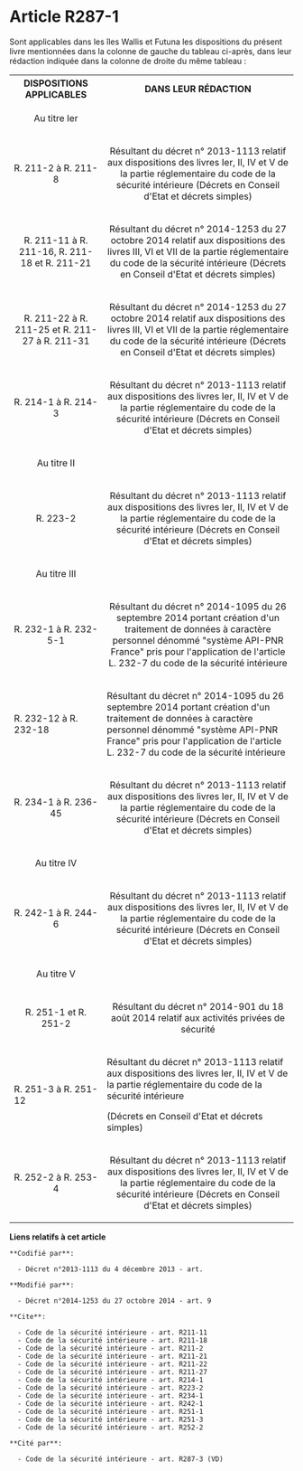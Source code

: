 # Article R287-1

Sont applicables dans les îles Wallis et Futuna les dispositions du présent livre mentionnées dans la colonne de gauche du
tableau ci-après, dans leur rédaction indiquée dans la colonne de droite du même tableau : 

<table>
  <tbody>
    <tr>
      <th>DISPOSITIONS APPLICABLES 

</th>
      <th>DANS LEUR RÉDACTION 

</th>
    </tr>
    <tr>
      <td align="center">

Au titre Ier 

</td>
      <td align="center">

</td>
    </tr>
    <tr>
      <td align="center">
R. 211-2 à R. 211-8 

</td>
      <td align="center">

Résultant du décret n° 2013-1113 relatif aux dispositions des livres Ier, II, IV et V de la partie réglementaire du code de
la sécurité intérieure (Décrets en Conseil d'Etat et décrets simples) 

</td>
    </tr>
    <tr>
      <td align="center">
R. 211-11 à R. 211-16, R. 211-18 et R. 211-21 

</td>
      <td align="center">

Résultant du décret n° 2014-1253 du 27 octobre 2014 relatif aux dispositions des livres III, VI et VII de la partie
réglementaire du code de la sécurité intérieure (Décrets en Conseil d'Etat et décrets simples)

</td>
    </tr>
    <tr>
      <td align="center">
R. 211-22 à R. 211-25 et R. 211-27 à R. 211-31 

</td>
      <td align="center">

Résultant du décret n° 2014-1253 du 27 octobre 2014 relatif aux dispositions des livres III, VI et VII de la partie
réglementaire du code de la sécurité intérieure (Décrets en Conseil d'Etat et décrets simples)

</td>
    </tr>
    <tr>
      <td align="center">
R. 214-1 à R. 214-3 

</td>
      <td align="center">

Résultant du décret n° 2013-1113 relatif aux dispositions des livres Ier, II, IV et V de la partie réglementaire du code de
la sécurité intérieure (Décrets en Conseil d'Etat et décrets simples) 

</td>
    </tr>
    <tr>
      <td align="center">

Au titre II 

</td>
      <td align="center">

</td>
    </tr>
    <tr>
      <td align="center">
R. 223-2 

</td>
      <td align="center">

Résultant du décret n° 2013-1113 relatif aux dispositions des livres Ier, II, IV et V de la partie réglementaire du code de
la sécurité intérieure (Décrets en Conseil d'Etat et décrets simples) 

</td>
    </tr>
    <tr>
      <td align="center">

Au titre III 

</td>
      <td align="center">
    </td></tr>
    <tr>
      <td align="center">R. 232-1 à R. 232-5-1</td>
      <td align="center">

Résultant du décret n° 2014-1095 du 26 septembre 2014 portant création d'un traitement de données à caractère personnel
dénommé "système API-PNR France" pris pour l'application de l'article L. 232-7 du code de la sécurité intérieure 

</td>
    </tr>
    <tr>
      <td>

R. 232-12 à R. 232-18 

</td>
      <td>

Résultant du décret n° 2014-1095 du 26 septembre 2014 portant création d'un traitement de données à caractère personnel
dénommé "système API-PNR France" pris pour l'application de l'article L. 232-7 du code de la sécurité intérieure 

</td>
    </tr>
    <tr>
      <td align="center">
R. 234-1 à R. 236-45 

</td>
      <td align="center">

Résultant du décret n° 2013-1113 relatif aux dispositions des livres Ier, II, IV et V de la partie réglementaire du code de
la sécurité intérieure (Décrets en Conseil d'Etat et décrets simples) 

</td>
    </tr>
    <tr>
      <td align="center">

Au titre IV 

</td>
      <td align="center">

</td>
    </tr>
    <tr>
      <td align="center">
R. 242-1 à R. 244-6 

</td>
      <td align="center">

Résultant du décret n° 2013-1113 relatif aux dispositions des livres Ier, II, IV et V de la partie réglementaire du code de
la sécurité intérieure (Décrets en Conseil d'Etat et décrets simples) 

</td>
    </tr>
    <tr>
      <td align="center">

Au titre V 

</td>
      <td align="center">

</td>
    </tr>
    <tr>
      <td align="center">

R. 251-1 et R. 251-2 

</td>
      <td align="center">

Résultant du décret n° 2014-901 du 18 août 2014 relatif aux activités privées de sécurité 

</td>
    </tr>
    <tr>
      <td>

R. 251-3 à R. 251-12

</td>
      <td>

Résultant du décret n° 2013-1113 relatif aux dispositions des livres Ier, II, IV et V de la partie réglementaire du code de
la sécurité intérieure 

(Décrets en Conseil d'Etat et décrets simples) 

</td>
    </tr>
    <tr>
      <td align="center">
R. 252-2 à R. 253-4 

</td>
      <td align="center">

Résultant du décret n° 2013-1113 relatif aux dispositions des livres Ier, II, IV et V de la partie réglementaire du code de
la sécurité intérieure (Décrets en Conseil d'Etat et décrets simples)

</td>
    </tr>
  </tbody>
</table>

**Liens relatifs à cet article**

	**Codifié par**:

	  - Décret n°2013-1113 du 4 décembre 2013 - art.

	**Modifié par**:

	  - Décret n°2014-1253 du 27 octobre 2014 - art. 9

	**Cite**:

	  - Code de la sécurité intérieure - art. R211-11
	  - Code de la sécurité intérieure - art. R211-18
	  - Code de la sécurité intérieure - art. R211-2
	  - Code de la sécurité intérieure - art. R211-21
	  - Code de la sécurité intérieure - art. R211-22
	  - Code de la sécurité intérieure - art. R211-27
	  - Code de la sécurité intérieure - art. R214-1
	  - Code de la sécurité intérieure - art. R223-2
	  - Code de la sécurité intérieure - art. R234-1
	  - Code de la sécurité intérieure - art. R242-1
	  - Code de la sécurité intérieure - art. R251-1
	  - Code de la sécurité intérieure - art. R251-3
	  - Code de la sécurité intérieure - art. R252-2

	**Cité par**:

	  - Code de la sécurité intérieure - art. R287-3 (VD)
